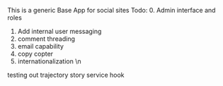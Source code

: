This is a generic Base App for social sites
Todo:
0. Admin interface and roles
1. Add internal user messaging
2. comment threading
3. email capability
4. copy copter
5. internationalization
\n

testing out trajectory story service hook

